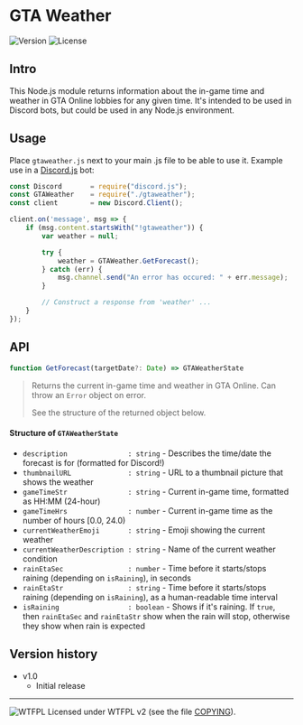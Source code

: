 # GTA Weather
![Version](https://img.shields.io/badge/Version-1.0-green.svg) ![License](https://img.shields.io/badge/License-WTFPL%20v2-blue.svg)


## Intro


This Node.js module returns information about the in-game time and weather in GTA Online lobbies for any given time.
It's intended to be used in Discord bots, but could be used in any Node.js environment.


## Usage


Place `gtaweather.js` next to your main .js file to be able to use it.
Example use in a [Discord.js](https://discord.js.org/) bot:

```javascript
const Discord       = require("discord.js");
const GTAWeather    = require("./gtaweather");
const client        = new Discord.Client();

client.on('message', msg => {
    if (msg.content.startsWith("!gtaweather")) {
        var weather = null;

        try {
            weather = GTAWeather.GetForecast();
        } catch (err) {
            msg.channel.send("An error has occured: " + err.message);
        }

        // Construct a response from 'weather' ...
    }
});
```


## API


```javascript
function GetForecast(targetDate?: Date) => GTAWeatherState
```
> Returns the current in-game time and weather in GTA Online. Can throw an `Error` object on error.
> 
> See the structure of the returned object below.

#### Structure of `GTAWeatherState`

* `description               : string` - Describes the time/date the forecast is for (formatted for Discord!)
* `thumbnailURL              : string` - URL to a thumbnail picture that shows the weather
* `gameTimeStr               : string` - Current in-game time, formatted as HH:MM (24-hour)
* `gameTimeHrs               : number` - Current in-game time as the number of hours [0.0, 24.0)
* `currentWeatherEmoji       : string` - Emoji showing the current weather
* `currentWeatherDescription : string` - Name of the current weather condition
* `rainEtaSec                : number` - Time before it starts/stops raining (depending on `isRaining`), in seconds
* `rainEtaStr                : string` - Time before it starts/stops raining (depending on `isRaining`), as a human-readable time interval
* `isRaining                 : boolean` - Shows if it's raining. If `true`, then `rainEtaSec` and `rainEtaStr` show when the rain will stop, otherwise they show when rain is expected


## Version history


* v1.0
  * Initial release

_____________________
![WTFPL](http://www.wtfpl.net/wp-content/uploads/2012/12/wtfpl-badge-2.png) Licensed under WTFPL v2 (see the file [COPYING](COPYING)).